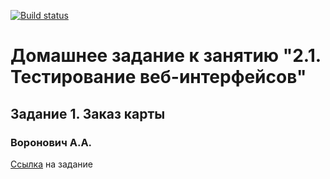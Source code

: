 [![Build status](https://ci.appveyor.com/api/projects/status/3an0xj6uiaxxv20g/branch/master?svg=true)](https://ci.appveyor.com/project/valex182/selenium-selenide-jx302/branch/master)

# Домашнее задание к занятию "2.1. Тестирование веб-интерфейсов"
## Задание 1. Заказ карты
### Воронович А.А.

[Ссылка](https://github.com/netology-code/aqa-homeworks/tree/master/web#%D0%B7%D0%B0%D0%B4%D0%B0%D1%87%D0%B0-1---%D0%B7%D0%B0%D0%BA%D0%B0%D0%B7-%D0%BA%D0%B0%D1%80%D1%82%D1%8B) на задание
